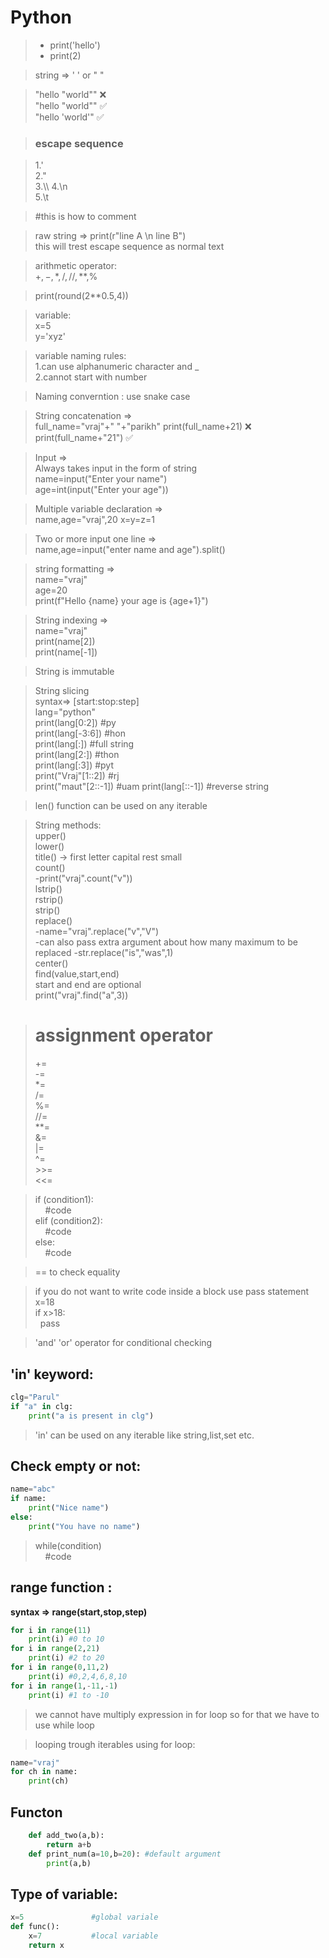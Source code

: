 # Python

> - print('hello')
> - print(2)

> string => ' ' or " "

> "hello "world"" ❌  
> "hello \"world\"" ✅  
> "hello 'world'" ✅

> ### escape sequence

> 1.\'  
> 2.\"  
> 3.\\\\
> 4.\n  
> 5.\t

> #this is how to comment

> raw string => print(r"line A \n line B")  
> this will trest escape sequence as normal text

> arithmetic operator:  
> $+ ,- ,*,/,//,**$,%

> print(round(2\*\*0.5,4))

> variable:  
> x=5  
> y='xyz'

> variable naming rules:  
> 1.can use alphanumeric character and \_  
> 2.cannot start with number

> Naming converntion : use snake case

> String concatenation =>  
> full_name="vraj"+" "+"parikh"
> print(full_name+21) ❌
> print(full_name+"21") ✅

> Input =>  
> Always takes input in the form of string  
> name=input("Enter your name")  
> age=int(input("Enter your age"))

> Multiple variable declaration =>  
> name,age="vraj",20
> x=y=z=1

> Two or more input one line =>  
> name,age=input("enter name and age").split()

> string formatting =>  
> name="vraj"  
> age=20  
> print(f"Hello {name} your age is {age+1}")

> String indexing =>  
> name="vraj"  
> print(name[2])  
> print(name[-1])

> String is immutable

> String slicing  
> syntax=> [start:stop:step]  
> lang="python"  
> print(lang[0:2]) #py  
> print(lang[-3:6]) #hon  
> print(lang[:]) #full string  
> print(lang[2:]) #thon  
> print(lang[:3]) #pyt  
> print("Vraj"[1::2]) #rj  
> print("maut"[2::-1]) #uam
> print(lang[::-1]) #reverse string

> len() function can be used on any iterable

> String methods:  
> upper()  
> lower()  
> title() -> first letter capital rest small  
> count()  
> -print("vraj".count("v"))  
> lstrip()  
> rstrip()  
> strip()  
> replace()  
> -name="vraj".replace("v","V")  
> -can also pass extra argument about how many maximum to be replaced
> -str.replace("is","was",1)  
> center()  
> find(value,start,end)  
> start and end are optional  
> print("vraj".find("a",3))

> assignment operator  
> =  
> +=  
> -=  
> \*=  
> /=  
> %=  
> //=  
> \*\*=  
> &=  
> |=  
> ^=  
> &gt;&gt;=  
> <<=

> if (condition1):  
> &nbsp;&nbsp;&nbsp;&nbsp;#code  
> elif (condition2):  
> &nbsp;&nbsp;&nbsp;&nbsp;#code  
> else:  
> &nbsp;&nbsp;&nbsp;&nbsp;#code

> == to check equality

> if you do not want to write code inside a block use pass statement  
> x=18  
> if x>18:  
> &nbsp;&nbsp;pass

> 'and' 'or' operator for conditional checking

## 'in' keyword:

```python
clg="Parul"
if "a" in clg:
    print("a is present in clg")
```

> 'in' can be used on any iterable like string,list,set etc.

## Check empty or not:

```python
name="abc"
if name:
    print("Nice name")
else:
    print("You have no name")
```

> while(condition)  
> &nbsp;&nbsp;&nbsp;&nbsp;#code

## **range function :**

**syntax => range(start,stop,step)**

```python
for i in range(11)
    print(i) #0 to 10
for i in range(2,21)
    print(i) #2 to 20
for i in range(0,11,2)
    print(i) #0,2,4,6,8,10
for i in range(1,-11,-1)
    print(i) #1 to -10
```

> we cannot have multiply expression in for loop so for that we have to use while loop

> looping trough iterables using for loop:

```python
name="vraj"
for ch in name:
    print(ch)
```

## Functon

```python
    def add_two(a,b):
        return a+b
    def print_num(a=10,b=20): #default argument
        print(a,b)
```

## Type of variable:

```python
x=5               #global variale
def func():
    x=7           #local variable
    return x
```
